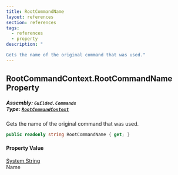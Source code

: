 ```yaml
---
title: RootCommandName
layout: references
section: references
tags:
  - references
  - property
description: "

Gets the name of the original command that was used."
---
```


## RootCommandContext.RootCommandName Property
##### **Assembly:** `Guilded.Commands`<br/>**Type:** [`RootCommandContext`](RootCommandContext 'Guilded.Commands.RootCommandContext')

Gets the name of the original command that was used.

```csharp
public readonly string RootCommandName { get; }
```

#### Property Value
[System.String](https://docs.microsoft.com/en-us/dotnet/api/System.String 'System.String')  
Name